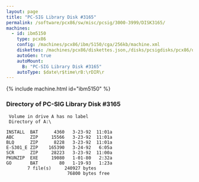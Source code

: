 ```yaml
---
layout: page
title: "PC-SIG Library Disk #3165"
permalink: /software/pcx86/sw/misc/pcsig/3000-3999/DISK3165/
machines:
  - id: ibm5150
    type: pcx86
    config: /machines/pcx86/ibm/5150/cga/256kb/machine.xml
    diskettes: /machines/pcx86/diskettes.json,/disks/pcsigdisks/pcx86/diskettes.json
    autoGen: true
    autoMount:
      B: "PC-SIG Library Disk #3165"
    autoType: $date\r$time\rB:\rDIR\r
---
```


{% include machine.html id="ibm5150" %}

### Directory of PC-SIG Library Disk #3165

     Volume in drive A has no label
     Directory of A:\

    INSTALL  BAT      4360   3-23-92  11:01a
    ABC      ZIP     15566   3-23-92  11:01a
    BLQ      ZIP      8228   3-23-92  11:01a
    E-S301_E ZIP    165390   3-24-92   6:05a
    SCR      ZIP     28223   3-23-92  11:00a
    PKUNZIP  EXE     19080   1-01-80   2:32a
    GO       BAT        80   1-19-93   1:23a
            7 file(s)     240927 bytes
                           76800 bytes free
